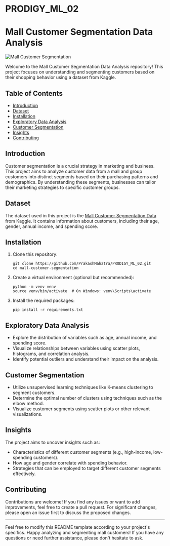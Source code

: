 # PRODIGY_ML_02
# Mall Customer Segmentation Data Analysis

![Mall Customer Segmentation](images/mall.jpg)

Welcome to the Mall Customer Segmentation Data Analysis repository! This project focuses on understanding and segmenting customers based on their shopping behavior using a dataset from Kaggle.

## Table of Contents

- [Introduction](#introduction)
- [Dataset](#dataset)
- [Installation](#installation)
- [Exploratory Data Analysis](#exploratory-data-analysis)
- [Customer Segmentation](#customer-segmentation)
- [Insights](#insights)
- [Contributing](#contributing)

## Introduction

Customer segmentation is a crucial strategy in marketing and business. This project aims to analyze customer data from a mall and group customers into distinct segments based on their purchasing patterns and demographics. By understanding these segments, businesses can tailor their marketing strategies to specific customer groups.

## Dataset

The dataset used in this project is the [Mall Customer Segmentation Data](https://www.kaggle.com/vjchoudhary7/customer-segmentation-tutorial-in-python) from Kaggle. It contains information about customers, including their age, gender, annual income, and spending score.

## Installation

1. Clone this repository:
   ```
   git clone https://github.com/PrakashMahatra/PRODIGY_ML_02.git
   cd mall-customer-segmentation
   ```

2. Create a virtual environment (optional but recommended):
   ```
   python -m venv venv
   source venv/bin/activate  # On Windows: venv\Scripts\activate
   ```

3. Install the required packages:
   ```
   pip install -r requirements.txt
   ```

## Exploratory Data Analysis

- Explore the distribution of variables such as age, annual income, and spending score.
- Visualize relationships between variables using scatter plots, histograms, and correlation analysis.
- Identify potential outliers and understand their impact on the analysis.

## Customer Segmentation

- Utilize unsupervised learning techniques like K-means clustering to segment customers.
- Determine the optimal number of clusters using techniques such as the elbow method.
- Visualize customer segments using scatter plots or other relevant visualizations.

## Insights

The project aims to uncover insights such as:
- Characteristics of different customer segments (e.g., high-income, low-spending customers).
- How age and gender correlate with spending behavior.
- Strategies that can be employed to target different customer segments effectively.

## Contributing

Contributions are welcome! If you find any issues or want to add improvements, feel free to create a pull request. For significant changes, please open an issue first to discuss the proposed changes.



---

Feel free to modify this README template according to your project's specifics. Happy analyzing and segmenting mall customers! If you have any questions or need further assistance, please don't hesitate to ask.
